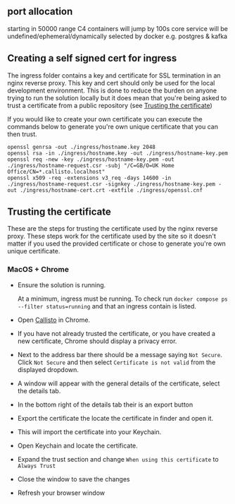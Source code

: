 ## port allocation
starting in 50000 range
C4 containers will jump by 100s 
core service will be undefined/ephemeral/dynamically selected by docker e.g. postgres & kafka

## Creating a self signed cert for ingress
The ingress folder contains a key and certificate for SSL termination in an nginx reverse proxy.
This key and cert should only be used for the local development environment. This is done to
reduce the burden on anyone trying to run the solution locally but it does mean that you're
being asked to trust a certificate from a public repository 
(see [Trusting the certificate](#trusting-the-certificate))

If you would like to create your own certificate you can execute the commands below to generate
you're own unique certificate that you can then trust.

```
openssl genrsa -out ./ingress/hostname.key 2048
openssl rsa -in ./ingress/hostname.key -out ./ingress/hostname-key.pem
openssl req -new -key ./ingress/hostname-key.pem -out ./ingress/hostname-request.csr -subj "/C=GB/O=UK Home Office/CN=*.callisto.localhost"
openssl x509 -req -extensions v3_req -days 14600 -in ./ingress/hostname-request.csr -signkey ./ingress/hostname-key.pem -out ./ingress/hostname-cert.crt -extfile ./ingress/openssl.cnf
```

## Trusting the certificate

These are the steps for trusting the certificate used by the nginx reverse proxy. These steps work
for the certificate used by the site so it doesn't matter if you used the provided certificate
or chose to generate you're own unique certificate.

### MacOS + Chrome
* Ensure the solution is running. 
  
  At a minimum, ingress must be running. To check run `docker compose ps --filter status=running`
  and that an ingress contain is listed.
* Open [Callisto](https://web.callisto.localhost) in Chrome.
* If you have not already trusted the certificate, or you have created a new certificate, Chrome
should display a privacy error. 
* Next to the address bar there should be a message saying `Not Secure`. Click `Not Secure` and
then select `Certificate is not valid` from the displayed dropdown. 
* A window will appear with the general details of the certificate, select the details
tab.
* In the bottom right of the details tab their is an export button
* Export the certificate the locate the certificate in finder and open it.
* This will import the certificate into your Keychain.
* Open Keychain and locate the certificate.
* Expand the trust section and change `When using this certificate` to `Always Trust`
* Close the window to save the changes
* Refresh your browser window
